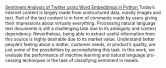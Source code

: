 [Sentiment Analysis of Twitter using Word Embeddings in Python ](https://github.com/masdeval/NLP/blob/master/FinalProject/SentimentAnalysisWord2Vec.pdf)
Today’s Internet content is largely made from unstructured data, mostly
images and text. Part of the text content is in form of comments made by
users giving their impressions about virtually everything. Processing natural
language text documents is still a challenging task due to its ambiguity and
context dependency. Nevertheless, being able to extract useful information
from this source is highly desirable due to its market value. Understand
better people’s feeling about a matter, customer needs, or product’s quality,
are just some of the possibilities by accomplishing this task. In this work,
we evaluate the performance of machine learning and natural language pro-
cessing techniques in the task of classifying sentiment in tweets.
